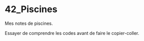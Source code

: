 # 42_Piscines

Mes notes de piscines.

Essayer de comprendre les codes avant de faire le copier-coller.
